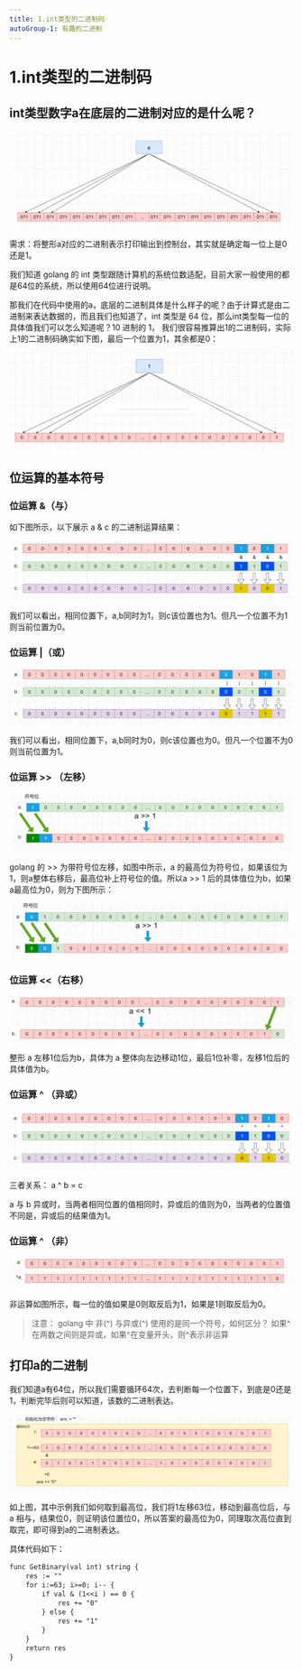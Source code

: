 ```yaml
---
title: 1.int类型的二进制码
autoGroup-1: 有趣的二进制
---
```


# 1.int类型的二进制码

## int类型数字a在底层的二进制对应的是什么呢？

![image-20230318231253705](/gte_binary.assets/image-20230318231253705.png)

需求：将整形a对应的二进制表示打印输出到控制台，其实就是确定每一位上是0还是1。

我们知道 golang 的 int 类型跟随计算机的系统位数适配，目前大家一般使用的都是64位的系统，所以使用64位进行说明。

那我们在代码中使用的a，底层的二进制具体是什么样子的呢？由于计算式是由二进制来表达数据的，而且我们也知道了，int 类型是 64 位，那么int类型每一位的具体值我们可以怎么知道呢？10 进制的 1， 我们很容易推算出1的二进制码，实际上1的二进制码确实如下图，最后一个位置为1，其余都是0：

![image-20230318231540177](/gte_binary.assets/image-20230318231540177.png)

## 位运算的基本符号

### 位运算 &（与）

如下图所示，以下展示 a & c 的二进制运算结果：

![image-20230318233056615](/gte_binary.assets/image-20230318233056615.png)

我们可以看出，相同位置下，a,b同时为1，则c该位置也为1。但凡一个位置不为1则当前位置为0。

### 位运算  |（或）

![image-20230318233552382](/gte_binary.assets/image-20230318233552382.png)

我们可以看出，相同位置下，a,b同时为0，则c该位置也为0。但凡一个位置不为0则当前位置为1。

### 位运算  >> （左移）

![image-20230319001007179](/gte_binary.assets/image-20230319001007179.png)

golang 的 >> 为带符号位左移，如图中所示，a 的最高位为符号位，如果该位为1，则a整体右移后，最高位补上符号位的值。所以a >> 1 后的具体值位为b，如果a最高位为0，则为下图所示：

![image-20230319001319042](/gte_binary.assets/image-20230319001319042.png)

### 位运算  <<（右移）

![image-20230319000646452](/gte_binary.assets/image-20230319000646452.png)

整形 a 左移1位后为b，具体为 a 整体向左边移动1位，最后1位补零，左移1位后的具体值为b。

### 位运算  ^ （异或）

![image-20230319001641487](/gte_binary.assets/image-20230319001641487.png)

三者关系： a ^ b = c

a 与 b 异或时，当两者相同位置的值相同时，异或后的值则为0，当两者的位置值不同是，异或后的结果值为1。

### 位运算  ^ （非）

![image-20230319002053328](/gte_binary.assets/image-20230319002053328.png)

非运算如图所示，每一位的值如果是0则取反后为1，如果是1则取反后为0。

> 注意：
> golang 中 非(^) 与异或(^) 使用的是同一个符号，如何区分？
> 如果^在两数之间则是异或，如果^在变量开头，则^表示非运算

## 打印a的二进制

我们知道a有64位，所以我们需要循环64次，去判断每一个位置下，到底是0还是1，判断完毕后则可以知道，该数的二进制表达。

![image-20230319003651197](/gte_binary.assets/image-20230319003651197.png)

如上图，其中示例我们如何取到最高位，我们将1左移63位，移动到最高位后，与 a 相与，结果位0，则证明该位置位0，所以答案的最高位为0，同理取次高位直到取完，即可得到a的二进制表达。

具体代码如下：

```golang
func GetBinary(val int) string {
	res := ""
	for i:=63; i>=0; i-- {
		if val & (1<<i ) == 0 {
			res += "0"
		} else {
			res += "1"
		}
	}
	return res
}
```

